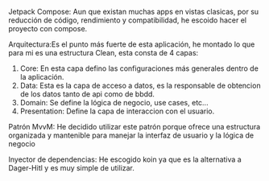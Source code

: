 Jetpack Compose: Aun que existan muchas apps en vistas clasicas, por su reducción de código, rendimiento y compatibilidad, he escoido hacer el proyecto con compose.

Arquitectura:Es el punto más fuerte de esta aplicación, he montado lo que para mi es una estructura Clean, esta consta de 4 capas:
 1. Core: En esta capa defino las configuraciones más generales dentro de la aplicación.
 2. Data: Esta es la capa de acceso a datos, es la responsable de obtencion de los datos tanto de api como de bbdd.
 3. Domain: Se define la lógica de negocio, use cases, etc...
 4. Presentation: Define la capa de interaccion con el usuario.

Patrón MvvM: He decidido utilizar este patrón porque ofrece una estructura organizada y mantenible para manejar la interfaz de usuario y la lógica de negocio

Inyector de dependencias: He escogido koin ya que es la alternativa a Dager-Hitl y es muy simple de utilizar.



